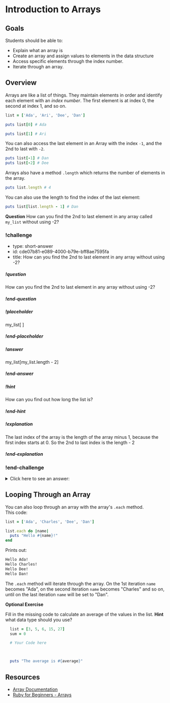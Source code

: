 # Introduction to Arrays

## Goals

Students should be able to:

- Explain what an array is
- Create an array and assign values to elements in the data structure
- Access specific elements through the index number.
- Iterate through an array.

## Overview

Arrays are like a list of things.  They maintain elements in order and identify each element with an _index number_.  The first element is at index 0, the second at index 1, and so on.

```ruby
list = ['Ada', 'Ari', 'Dee', 'Dan']

puts list[0] # Ada

puts list[1] # Ari
```

You can also access the last element in an Array with the index `-1`, and the 2nd to last with `-2`.

```ruby
puts list[-1] # Dan
puts list[-2] # Dee
```

Arrays also have a method `.length` which returns the number of elements in the array.

```ruby
puts list.length # 4
```

You can also use the length to find the index of the last element:

```ruby
puts list[list.length - 1] # Dan
```

**Question**  How can you find the 2nd to last element in any array called `my_list` without using -2?

<!-- >>>>>>>>>>>>>>>>>>>>>> BEGIN CHALLENGE >>>>>>>>>>>>>>>>>>>>>> -->
<!-- Replace everything in square brackets [] and remove brackets  -->

### !challenge

* type: short-answer
* id: cde07b81-e089-4000-b79e-bff8ae7595fa
* title: How can you find the 2nd to last element in any array without using -2?
<!-- * points: [1] (optional, the number of points for scoring as a checkpoint) -->
<!-- * topics: [python, pandas] (optional the topics for analyzing points) -->

##### !question

How can you find the 2nd to last element in any array without using -2?

##### !end-question

##### !placeholder

my_list[   ]

##### !end-placeholder

##### !answer

my_list[my_list.length - 2]

##### !end-answer

<!-- other optional sections -->
##### !hint

How can you find out how long the list is?

##### !end-hint
<!-- !rubric - !end-rubric (markdown, instructors can see while scoring a checkpoint) -->
##### !explanation

The last index of the array is the length of the array minus 1, because the first index starts at 0.  So the 2nd to last index is the length - 2

##### !end-explanation

### !end-challenge

<!-- ======================= END CHALLENGE ======================= -->
<details>
  <summary>
    Click here to see an answer:
  </summary>

  `puts list[list.length -2]`
</details>

## Looping Through an Array

You can also loop through an array with the array's `.each` method.  
This code:

```ruby
list = ['Ada', 'Charles', 'Dee', 'Dan']

list.each do |name|
  puts "Hello #{name}!"
end
```

Prints out:

```bash
Hello Ada!
Hello Charles!
Hello Dee!
Hello Dan!
```

The `.each` method will iterate through the array.  On the 1st iteration `name` becomes "Ada", on the second iteration `name` becomes "Charles" and so on, until on the last iteration `name` will be set to "Dan".  

**Optional Exercise**

Fill in the missing code to calculate an average of the values in the list.  **Hint** what data type should you use?

```ruby
  list = [3, 5, 6, 15, 27]
  sum = 0

  # Your Code here



  puts "The average is #{average}"
```

## Resources

- [Array Documentation](https://ruby-doc.org/core/Array.html)
- [Ruby for Beginners - Arrays](http://ruby-for-beginners.rubymonstas.org/built_in_classes/arrays.html)